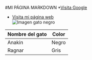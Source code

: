 #MI PÁGINA MARKDOWN
*[Visita Google](https://www.google.com)  


* [Visita mi página web](index.html)  
![Imagen gato negro](https://www.hola.com/horizon/square/7a62013a79a9-por-que-gatos-negros-dan-mala-suerte-t.jpg)  



| Nombre del gato                          | Color                                   |
|------------------------------------------|-----------------------------------------|
| Anakin                                   | Negro                                   |
| Ragnar                                   | Gris                                    |